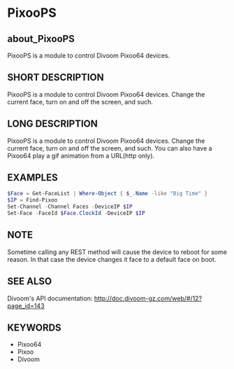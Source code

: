 # PixooPS

## about_PixooPS

PixooPS is a module to control Divoom Pixoo64 devices.
<!-- ```
ABOUT TOPIC NOTE:
The first header of the about topic should be the topic name.
The second header contains the lookup name used by the help system.

IE:
# Some Help Topic Name
## SomeHelpTopicFileName

This will be transformed into the text file
as `about_SomeHelpTopicFileName`.
Do not include file extensions.
The second header should have no spaces.
``` -->

## SHORT DESCRIPTION

PixooPS is a module to control Divoom Pixoo64 devices. Change the current face, turn on and off the screen, and such.

<!-- ```
ABOUT TOPIC NOTE:
About topics can be no longer than 80 characters wide when rendered to text.
Any topics greater than 80 characters will be automatically wrapped.
The generated about topic will be encoded UTF-8.
``` -->

## LONG DESCRIPTION

PixooPS is a module to control Divoom Pixoo64 devices. Change the current face, turn on and off the screen, and such. You can also have a Pixoo64 play a gif animation from a URL(http only).

<!-- ## Optional Subtopics

{{ Optional Subtopic Placeholder }} -->

## EXAMPLES

```powershell
$Face = Get-FaceList | Where-Object { $_.Name -like "Big Time" }
$IP = Find-Pixoo
Set-Channel -Channel Faces -DeviceIP $IP
Set-Face -FaceId $Face.ClockId -DeviceIP $IP
```

## NOTE

Sometime calling any REST method will cause the device to reboot for some reason. In that case the device changes it face to a default face on boot.

<!-- # TROUBLESHOOTING NOTE

{{ Troubleshooting Placeholder - Warns users of bugs}}

{{ Explains behavior that is likely to change with fixes }} -->

## SEE ALSO

Divoom's API documentation: <http://doc.divoom-gz.com/web/#/12?page_id=143>

## KEYWORDS

- Pixoo64
- Pixoo
- Divoom
